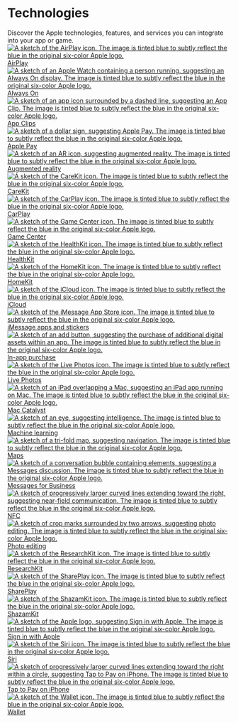Technologies
============

Discover the Apple technologies, features, and services you can integrate into your app or game.[![A sketch of the AirPlay icon. The image is tinted blue to subtly reflect the blue in the original six-color Apple logo.](https://docs-assets.developer.apple.com/published/f7fd95a9b4e88784f695db25e1f5f0a4/technologies-airplay-thumbnail@2x.png) AirPlay](/design/human-interface-guidelines/airplay) 
[![A sketch of an Apple Watch containing a person running, suggesting an Always On display. The image is tinted blue to subtly reflect the blue in the original six-color Apple logo.](https://docs-assets.developer.apple.com/published/33ecda5dacc6c7ee6aba0bc12def69ce/technologies-always-on-thumbnail@2x.png) Always On](/design/human-interface-guidelines/always-on) 
[![A sketch of an app icon surrounded by a dashed line, suggesting an App Clip. The image is tinted blue to subtly reflect the blue in the original six-color Apple logo.](https://docs-assets.developer.apple.com/published/125adf33a3d1ec4c44a572aab67ec69f/technologies-app-clips-thumbnail@2x.png) App Clips](/design/human-interface-guidelines/app-clips) 
[![A sketch of a dollar sign, suggesting Apple Pay. The image is tinted blue to subtly reflect the blue in the original six-color Apple logo.](https://docs-assets.developer.apple.com/published/f3df99e665c95964964c6593087ed341/technologies-apple-pay-thumbnail@2x.png) Apple Pay](/design/human-interface-guidelines/apple-pay) 
[![A sketch of an AR icon, suggesting augmented reality. The image is tinted blue to subtly reflect the blue in the original six-color Apple logo.](https://docs-assets.developer.apple.com/published/a6a3575bd89b2be79328f5577f124ca3/technologies-augmented-reality-thumbnail@2x.png) Augmented reality](/design/human-interface-guidelines/augmented-reality) 
[![A sketch of the CareKit icon. The image is tinted blue to subtly reflect the blue in the original six-color Apple logo.](https://docs-assets.developer.apple.com/published/3e6f2d425cceeefeddd90baf6120960b/technologies-carekit-thumbnail@2x.png) CareKit](/design/human-interface-guidelines/carekit) 
[![A sketch of the CarPlay icon. The image is tinted blue to subtly reflect the blue in the original six-color Apple logo.](https://docs-assets.developer.apple.com/published/9b2dd3e7c7acfc61d0dbcda3c2381e77/technologies-carplay-thumbnail@2x.png) CarPlay](/design/human-interface-guidelines/carplay) 
[![A sketch of the Game Center icon. The image is tinted blue to subtly reflect the blue in the original six-color Apple logo.](https://docs-assets.developer.apple.com/published/304edbb771279f5c096419df2cd735fe/technologies-game-center-thumbnail@2x.png) Game Center](/design/human-interface-guidelines/game-center) 
[![A sketch of the HealthKit icon. The image is tinted blue to subtly reflect the blue in the original six-color Apple logo.](https://docs-assets.developer.apple.com/published/786f997e4df58c61deea5492ec5b37a1/technologies-healthkit-thumbnail@2x.png) HealthKit](/design/human-interface-guidelines/healthkit) 
[![A sketch of the HomeKit icon. The image is tinted blue to subtly reflect the blue in the original six-color Apple logo.](https://docs-assets.developer.apple.com/published/8140a22d37ad6f0be6ed9b7d7381d0a2/technologies-homekit-thumbnail@2x.png) HomeKit](/design/human-interface-guidelines/homekit) 
[![A sketch of the iCloud icon. The image is tinted blue to subtly reflect the blue in the original six-color Apple logo.](https://docs-assets.developer.apple.com/published/2b14682c9fa6e5d71042fa722c12bb3f/technologies-icloud-thumbnail@2x.png) iCloud](/design/human-interface-guidelines/icloud) 
[![A sketch of the iMessage App Store icon. The image is tinted blue to subtly reflect the blue in the original six-color Apple logo.](https://docs-assets.developer.apple.com/published/b48dd1d3064797aeb44f957609cebc8a/technologies-imessage-apps-thumbnail@2x.png) iMessage apps and stickers](/design/human-interface-guidelines/imessage-apps-and-stickers) 
[![A sketch of an add button, suggesting the purchase of additional digital assets within an app. The image is tinted blue to subtly reflect the blue in the original six-color Apple logo.](https://docs-assets.developer.apple.com/published/de58b03338460608880147558546707a/technologies-in-app-purchase-thumbnail@2x.png) In-app purchase](/design/human-interface-guidelines/in-app-purchase) 
[![A sketch of the Live Photos icon. The image is tinted blue to subtly reflect the blue in the original six-color Apple logo.](https://docs-assets.developer.apple.com/published/d178a2395027a39b7ac0becf48f9932e/technologies-live-photos-thumbnail@2x.png) Live Photos](/design/human-interface-guidelines/live-photos) 
[![A sketch of an iPad overlapping a Mac, suggesting an iPad app running on Mac. The image is tinted blue to subtly reflect the blue in the original six-color Apple logo.](https://docs-assets.developer.apple.com/published/1b2fb6ccc02a8342faa0504bafb56f29/technologies-mac-catalyst-thumbnail@2x.png) Mac Catalyst](/design/human-interface-guidelines/mac-catalyst) 
[![A sketch of an eye, suggesting intelligence. The image is tinted blue to subtly reflect the blue in the original six-color Apple logo.](https://docs-assets.developer.apple.com/published/81f2e50034c21121ef9ffbc8e25aa6e2/technologies-machine-learning-thumbnail@2x.png) Machine learning](/design/human-interface-guidelines/machine-learning) 
[![A sketch of a tri-fold map, suggesting navigation. The image is tinted blue to subtly reflect the blue in the original six-color Apple logo.](https://docs-assets.developer.apple.com/published/86ab2ded3e96d86f7139d12e86c94775/technologies-maps-thumbnail@2x.png) Maps](/design/human-interface-guidelines/maps) 
[![A sketch of a conversation bubble containing elements, suggesting a Messages discussion. The image is tinted blue to subtly reflect the blue in the original six-color Apple logo.](https://docs-assets.developer.apple.com/published/2b0d48422ff5d838123a0f4408e2be24/technologies-messages-for-business-thumbnail@2x.png) Messages for Business](/design/human-interface-guidelines/messages-for-business) 
[![A sketch of progressively larger curved lines extending toward the right, suggesting near-field communication. The image is tinted blue to subtly reflect the blue in the original six-color Apple logo.](https://docs-assets.developer.apple.com/published/9f55747342e9727113dc62245dcd2516/technologies-nfc-thumbnail@2x.png) NFC](/design/human-interface-guidelines/nfc) 
[![A sketch of crop marks surrounded by two arrows, suggesting photo editing. The image is tinted blue to subtly reflect the blue in the original six-color Apple logo.](https://docs-assets.developer.apple.com/published/3fd64e614ea5100932aeb8d7aa4e7e7a/technologies-photo-editing-thumbnail@2x.png) Photo editing](/design/human-interface-guidelines/photo-editing) 
[![A sketch of the ResearchKit icon. The image is tinted blue to subtly reflect the blue in the original six-color Apple logo.](https://docs-assets.developer.apple.com/published/2f558bd318b9ff2a0879cde372f31ef3/technologies-researchkit-thumbnail@2x.png) ResearchKit](/design/human-interface-guidelines/researchkit) 
[![A sketch of the SharePlay icon. The image is tinted blue to subtly reflect the blue in the original six-color Apple logo.](https://docs-assets.developer.apple.com/published/c5eb4a138e22da287c942f301e843bd2/technologies-shareplay-thumbnail@2x.png) SharePlay](/design/human-interface-guidelines/shareplay) 
[![A sketch of the ShazamKit icon. The image is tinted blue to subtly reflect the blue in the original six-color Apple logo.](https://docs-assets.developer.apple.com/published/bd5da80423aa96654784c87d19865dda/technologies-shazamkit-thumbnail@2x.png) ShazamKit](/design/human-interface-guidelines/shazamkit) 
[![A sketch of the Apple logo, suggesting Sign in with Apple. The image is tinted blue to subtly reflect the blue in the original six-color Apple logo.](https://docs-assets.developer.apple.com/published/ea56b6966d183d8bf0a73193d11c6632/technologies-sign-in-with-apple-thumbnail@2x.png) Sign in with Apple](/design/human-interface-guidelines/sign-in-with-apple) 
[![A sketch of the Siri icon. The image is tinted blue to subtly reflect the blue in the original six-color Apple logo.](https://docs-assets.developer.apple.com/published/66271af44fb754b5b9fa97be9ef65e34/technologies-siri-thumbnail@2x.png) Siri](/design/human-interface-guidelines/siri) 
[![A sketch of progressively larger curved lines extending toward the right within a circle, suggesting Tap to Pay on iPhone. The image is tinted blue to subtly reflect the blue in the original six-color Apple logo.](https://docs-assets.developer.apple.com/published/1e8755840ea9be867ea131ae2b1e41d3/technologies-tap-to-pay-on-iphone-thumbnail@2x.png) Tap to Pay on iPhone](/design/human-interface-guidelines/tap-to-pay-on-iphone) 
[![A sketch of the Wallet icon. The image is tinted blue to subtly reflect the blue in the original six-color Apple logo.](https://docs-assets.developer.apple.com/published/1368e3a8517ec838de8f8e7b72febdc3/technologies-wallet-thumbnail@2x.png) Wallet](/design/human-interface-guidelines/wallet) 

